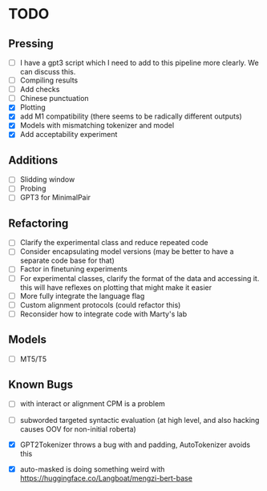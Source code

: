 # TODO

## Pressing

- [ ] I have a gpt3 script which I need to add to this pipeline more clearly. We can
discuss this. 
- [ ] Compiling results
- [ ] Add checks
- [ ] Chinese punctuation
- [x] Plotting
- [x] add M1 compatibility (there seems to be radically different outputs)
- [x] Models with mismatching tokenizer and model   
- [x] Add acceptability experiment

## Additions

- [ ] Slidding window
- [ ] Probing
- [ ] GPT3 for MinimalPair

## Refactoring 

- [ ] Clarify the experimental class and reduce repeated code
- [ ] Consider encapsulating model versions (may be better to have a separate
  code base for that)
- [ ] Factor in finetuning experiments
- [ ] For experimental classes, clarify the format of the data and accessing it.
        this will have reflexes on plotting that might make it easier 
- [ ] More fully integrate the language flag
- [ ] Custom alignment protocols (could refactor this)
- [ ] Reconsider how to integrate code with Marty's lab

## Models

- [ ] MT5/T5

## Known Bugs

- [ ] with interact or alignment CPM is a problem
- [ ] subworded targeted syntactic evaluation (at high level, and also hacking
        causes OOV for non-initial roberta)
- [x] GPT2Tokenizer throws a bug with <unk> and padding, AutoTokenizer avoids this
- [x] auto-masked is doing something weird with https://huggingface.co/Langboat/mengzi-bert-base

